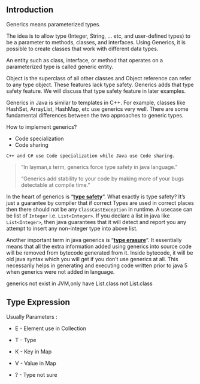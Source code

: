 ## Introduction

Generics means parameterized types. 

The idea is to allow type (Integer, String, … etc, and user-defined types) to be a parameter to methods, classes, and interfaces. Using Generics, it is possible to create classes that work with different data types.

An entity such as class, interface, or method that operates on a parameterized type is called generic entity.

Object is the superclass of all other classes and Object reference can refer to any type object. These features lack type safety. Generics adds that type safety feature. We will discuss that type safety feature in later examples.

Generics in Java is similar to templates in C++. For example, classes like HashSet, ArrayList, HashMap, etc use generics very well. There are some fundamental differences between the two approaches to generic types.

How to implement generics?
- Code specialization
- Code sharing

`C++ and C# use Code specialization while Java use Code sharing.`



> “In layman,s term, generics force type safety in java language.”
>
> “Generics add stability to your code by making more of your bugs detectable at compile time.”



In the heart of generics is “[**type safety**](https://en.wikipedia.org/wiki/Type_safety)“. What exactly is type safety? It’s just a guarantee by compiler that if correct Types are used in correct places then there should not be any `ClassCastException` in runtime. A usecase can be list of `Integer` i.e. `List<Integer>`. If you declare a list in java like `List<Integer>`, then java guarantees that it will detect and report you any attempt to insert any non-integer type into above list.

Another important term in java generics is “[**type erasure**](https://en.wikipedia.org/wiki/Type_erasure)“. It essentially means that all the extra information added using generics into source code will be removed from bytecode generated from it. Inside bytecode, it will be old java syntax which you will get if you don’t use generics at all. This necessarily helps in generating and executing code written prior to java 5 when generics were not added in language.

generics not exist in JVM,only have List.class not List<Integer>.class

## Type Expression

Usually Parameters : 

- E - Element  use in Collection 

- T - Type

- K - Key in Map

- V - Value in Map

- ? - Type not sure



